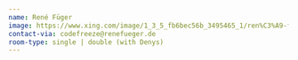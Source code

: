 ```yaml
---
name: René Füger
image: https://www.xing.com/image/1_3_5_fb6bec56b_3495465_1/ren%C3%A9-f%C3%BCger-foto.256x256.jpg
contact-via: codefreeze@renefueger.de
room-type: single | double (with Denys)
---
```

